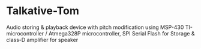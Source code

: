 # Talkative-Tom
Audio storing &amp; playback device with pitch modification using MSP-430 TI-microcontroller / Atmega328P microcontroller, SPI Serial Flash for Storage &amp; class-D amplifier for speaker
